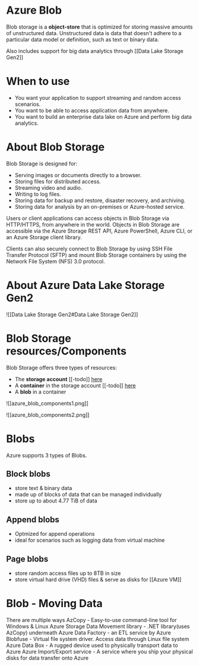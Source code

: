 # Azure Blob

Blob storage is a **object-store** that is optimized for storing massive amounts of unstructured data. Unstructured data is data that doesn't adhere to a particular data model or definition, such as text or binary data.

Also includes support for big data analytics through [[Data Lake Storage Gen2]]

# When to use
- You want your application to support streaming and random access scenarios. 
- You want to be able to access application data from anywhere.
- You want to build an enterprise data lake on Azure and perform big data analytics.

# About Blob Storage

Blob Storage is designed for:
-   Serving images or documents directly to a browser.
-   Storing files for distributed access.
-   Streaming video and audio.
-   Writing to log files.
-   Storing data for backup and restore, disaster recovery, and archiving.
-   Storing data for analysis by an on-premises or Azure-hosted service.

Users or client applications can access objects in Blob Storage via HTTP/HTTPS, from anywhere in the world. Objects in Blob Storage are accessible via the Azure Storage REST API, Azure PowerShell, Azure CLI, or an Azure Storage client library.

Clients can also securely connect to Blob Storage by using SSH File Transfer Protocol (SFTP) and mount Blob Storage containers by using the Network File System (NFS) 3.0 protocol.


# About Azure Data Lake Storage Gen2

![[Data Lake Storage Gen2#Data Lake Storage Gen2]]

# Blob Storage resources/Components

Blob Storage offers three types of resources:
-   The **storage account** [[-todo]] [here](https://learn.microsoft.com/en-us/azure/storage/blobs/storage-blobs-introduction#storage-accounts)
-   A **container** in the storage account [[-todo]]  [here](https://learn.microsoft.com/en-us/azure/storage/blobs/storage-blobs-introduction#containers)
-   A **blob** in a container

![[azure_blob_components1.png]]

![[azure_blob_components2.png]]

# Blobs

Azure supports 3 types of Blobs.

## Block blobs
- store text & binary data
- made up of blocks of data that can be managed individually
- store up to about 4.77 TiB of data

## Append blobs
- Optmized for append operations
- ideal for scenarios such as logging data from virtual machine

## Page blobs
- store random access files up to 8TB in size
- store virtual hard drive (VHD) files & serve as disks for [[Azure VM]]

# Blob - Moving Data
There are multiple ways
AzCopy   -    Easy-to-use command-line tool for Windows & Linux
Azure Storage Data Movement library    -    .NET library(uses AzCopy) underneath
Azure Data Factory     -    an ETL service by Azure
Blobfuse     -    Virtual file system driver. Access data through Linux file system
Azure Data Box    -   A rugged device used to physically transport data to Azure
Azure Import/Export service   -   A service where you ship your physical disks for data transfer onto Azure

